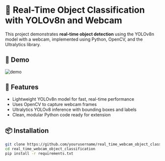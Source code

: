 
# 🧠 Real-Time Object Classification with YOLOv8n and Webcam

This project demonstrates **real-time object detection** using the YOLOv8n model with a webcam, implemented using Python, OpenCV, and the Ultralytics library.

## 📸 Demo

![demo](demo.gif)

## 🚀 Features
- Lightweight YOLOv8n model for fast, real-time performance
- Uses OpenCV to capture webcam frames
- Ultralytics YOLOv8 inference with bounding boxes and labels
- Clean, modular Python code ready for extension

## 📦 Installation

```bash
git clone https://github.com/yourusername/real_time_webcam_object_classification.git
cd real_time_webcam_object_classification
pip install -r requirements.txt

